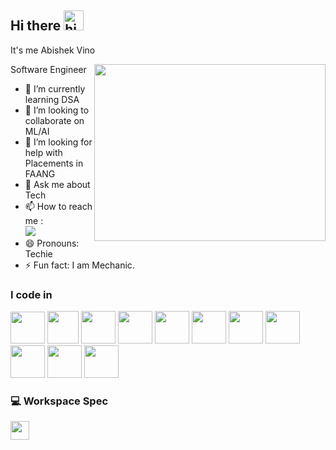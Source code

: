## Hi there  <img src="https://emoji.discadia.com/emojis/9947052e-ccbc-4145-b801-005823412864.gif" width="32px" height="32px" alt="hi">

It's me Abishek Vino 

Software Engineer 
<img align="right" width="370" height="283" src="https://i.pinimg.com/originals/47/f0/34/47f0342cec72b800463bf003eac1257e.gif">                                                
- 🌱 I’m currently learning DSA
- 👯 I’m looking to collaborate on ML/AI
- 🤔 I’m looking for help with Placements in FAANG
- 💬 Ask me about Tech
- 📫 How to reach me :
<br /> [<img src="https://img.shields.io/badge/LinkedIn-0077B5?style=for-the-badge&logo=linkedin&logoColor=white" />](https://www.linkedin.com/in/abishek-vino)
- 😄 Pronouns: Techie
- ⚡ Fun fact: I am Mechanic.

### I code in
<img height="51" width="55" src="https://img.icons8.com/color/48/000000/python.png" /> <img height="52" width="50" src="https://img.icons8.com/color/48/000000/c-programming.png" />  <img height="52" width="55" src="https://img.icons8.com/color/48/000000/c-plus-plus-logo.png" /> <img height="52" width="55" src="https://img.icons8.com/color/48/000000/java-coffee-cup-logo.png" /> <img height="52" width="55" src="https://img.icons8.com/color/48/000000/html-5.png" />  <img height="52" width="55" src="https://img.icons8.com/color/48/000000/css3.png" />  <img height="52" width="55" src="https://img.icons8.com/color/48/000000/javascript.png"/>  <img height="52" width="55" src="https://img.icons8.com/color/48/000000/react-native.png"/>  <img height="52" width="55" src="https://img.icons8.com/color/48/000000/mysql-logo.png"/>  <img height="52" width="55" src="https://img.icons8.com/color/48/000000/mongodb.png"/>  <img height="52" width="55" src="https://img.icons8.com/color/48/000000/nodejs.png"/> 


### 💻 Workspace Spec
<img height="30" src="https://img.shields.io/badge/AMD-A4 4350B-ED1C24?style=for-the-badge&logo=amd&logoColor=red"/> 


